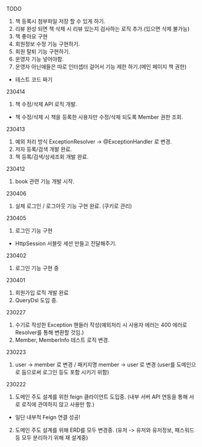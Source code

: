 TODO
1. 책 등록시 첨부파일 저장 할 수 있게 하기.
2. 리뷰 완성 되면 책 삭제 시 리뷰 있는지 검사하는 로직 추가.(있으면 삭제 불가능)
3. 책 좋아요 구현
4. 회원정보 수정 기능 구현하기.
5. 회원 탈퇴 기능 구현하기.
6. 운영자 기능 넣어야함.
7. 운영자 아닌애들은 따로 인터셉터 걸어서 기능 제한 하기.(메인 페이지 책 권한)
* 테스트 코드 짜기

230414
1. 책 수정/삭제 API 로직 개발.
 - 책 수정/삭제 시 책을 등록한 사용자만 수정/삭제 되도록 Member 권한 조회.

230413
1. 예외 처리 방식 ExceptionResolver -> @ExceptionHandler 로 변경.
2. 저자 등록/검색 개발 완료.
3. 책 등록/검색/상세조회 개발 완료.

230412
1. book 관련 기능 개발 시작.

230406
1. 실제 로그인 / 로그아웃 기능 구현 완료. (쿠키로 관리)

230405
1. 로그인 기능 구현
 - HttpSession 서블릿 세션 만들고 전달해주기.

230402
1. 로그인 기능 구현 중

230401
1. 회원가입 로직 개발 완료
2. QueryDsl 도입 중.

230227
1. 수기로 작성한 Exception 핸들러 작성(예외처리 시 사용자 에러는 400 에러로 Resolver를 통해 변환할 것임.) 
2. Member, MemberInfo 테스트 로직 변경. 

230223
1. user -> member 로 변경 / 패키지명 member -> user 로 변경 (user를 도메인으로 둠으로써 로그인 등도 포함 시키기 위함)

230222
1. 도메인 주도 설계를 위한 feign 클라이언트 도입중. (내부 서버 API 연동을 통해 서로 로직에 관여하지 않고 사용만 함.)
  - 일단 내부적 Feign 연결 성공!
2. 도메인 주도 설계를 위해 ERD를 모두 변경중. (유저 -> 유저와 유저정보, 패스워드 등 모두 분리하기 위해 재 설계중)